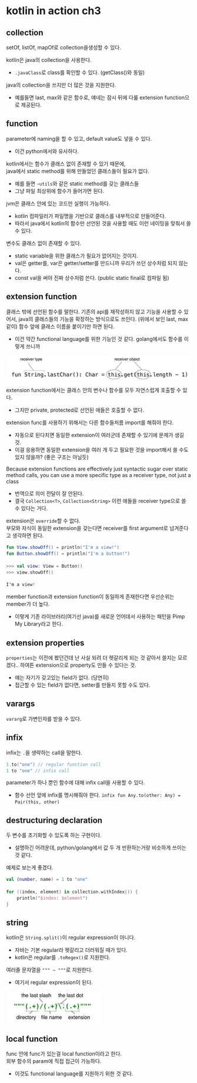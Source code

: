 # kotlin in action ch3

## collection

setOf, listOf, mapOf로 collection을생성할 수 있다.

kotlin은 java의 collection을 사용한다.
- `.javaClass`로 class를 확인할 수 있다. (getClass()와 동일)

java의 collection을 쓰지만 더 많은 것을 지원한다.
- 예를들면 last, max와 같은 함수로, 얘네는 잠시 뒤에 다룰 extension function으로 제공된다.

## function

parameter에 naming을 할 수 있고, default value도 넣을 수 있다.
- 이건 python에서와 유사하다.

kotlin에서는 함수가 클래스 없이 존재할 수 있기 때문에,  
java에서 static method를 위해 만들었던 클래스들이 필요가 없다.
- 예를 들면 `~utils`와 같은 static method를 갖는 클래스들
- 그냥 파일 최상위에 함수가 들어가면 된다.

jvm은 클래스 안에 있는 코드만 실행이 가능하다.
- kotlin 컴파일러가 파일명을 기반으로 클래스를 내부적으로 만들어준다.
- 따라서 java에서 kotlin의 함수만 선언된 것을 사용할 때도 이런 네이밍을 맞춰서 쓸 수 있다.

변수도 클래스 없이 존재할 수 있다.
- static variable을 위한 클래스가 필요가 없어지는 것이지.
- val은 getter를, var은 getter/setter를 만드니까 우리가 쓰던 상수처럼 되지 않는다.
- const val을 써야 진짜 상수처럼 쓴다. (public static final로 컴파일 됨)

## extension function

클래스 밖에 선언된 함수를 말한다.
기존의 api를 재작성하지 않고 기능을 사용할 수 있어서, java의 클래스들의 기능을 확장하는 방식으로도 쓰인다. (위에서 보인 last, max 같이)
함수 앞에 클래스 이름을 붙이기만 하면 된다.
- 이건 약간 functional language를 위한 기능인 것 같다. golang에서도 함수를 이렇게 쓰니까

![extension-function](./image/3_1.JPG)

extension function에서는 클래스 안의 변수나 함수를 모두 자연스럽게 호출할 수 있다.
- 그치만 private, protected로 선언된 애들은 호출할 수 없다.

extension func를 사용하기 위해서는 다른 함수들처름 import를 해줘야 한다.
- 자동으로 된다치면 동일한 extension이 여러군데 존재할 수 있기에 문제가 생길 것.
- 이걸 응용하면 동일한 extension을 여러 개 두고 필요한 것을 import해서 쓸 수도 있지 않을까? (좋은 구조는 아닐듯)

Because extension functions are effectively just syntactic sugar over static method
calls, you can use a more specific type as a receiver type, not just a class
- 번역으로 의미 전달이 잘 안된다.
- 결국 `Collection<T>`, `Collection<String>` 이런 애들을 receiver type으로 쓸 수 있다는 거다.

extension은 `override`할 수 없다.  
부모와 자식이 동일한 extension을 갖는다면 receiver를 first argument로 넘겨준다고 생각하면 된다.  
```kotlin
fun View.showOff() = println("I'm a view!")
fun Button.showOff() = println("I'm a button!")

>>> val view: View = Button()
>>> view.showOff()

I'm a view!
```

member function과 extension function이 동일하게 존재한다면 우선순위는 member가 더 높다.

* 이렇게 기존 라이브러리(여기선 java)를 새로운 언어데서 사용하는 패턴을 Pimp My Library라고 한다.

## extension properties

`properties`는 이전에 봤던건데 난 사실 되려 더 헷갈리게 되는 것 같아서 쓸지는 모르겠다..
하여튼 extension으로 property도 만들 수 있다는 것.
- 얘는 자기가 갖고있는 field가 없다. (당연히)
- 접근할 수 있는 field가 없다면, setter를 만들지 못할 수도 있다.

## varargs

`vararg`로 가변인자를 받을 수 있다.

## infix

infix는 `.`을 생략하는 call을 말한다.  
```kotlin
1.to("one") // regular function call
1 to "one" // infix call
```

parameter가 하나 뿐인 함수에 대해 infix call을 사용할 수 있다.  
- 함수 선언 앞에 infix를 명시해줘야 한다.
`infix fun Any.to(other: Any) = Pair(this, other)`

## destructuring declaration

두 변수를 초기화할 수 있도록 하는 구현이다.
- 설명하긴 어려운데, python/golang에서 값 두 개 반환하는거랑 비슷하게 쓰이는 것 같다.

예제로 보는게 좋겠다.
```kotlin
val (number, name) = 1 to "one"

for ((index, element) in collection.withIndex()) {
    println("$index: $element")
}
```

## string

kotlin은 `String.split()`이 regular expression이 아니다.
- 자바는 기본 regular라 헷갈리고 더러워질 때가 있다.
- kotlin은 regular를 `.toRegex()`로 지원한다.

여러줄 문자열을 `""" ~ """`로 지원한다.
- 여기서 regular expression이 된다.

![triple-quota](./image/3_2.JPG)

## local function

func 안에 func가 있는걸 local function이라고 한다.  
외부 함수의 param에 직접 접근이 가능하다.
- 이것도 functional language를 지원하기 위한 것 같다.
